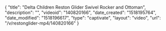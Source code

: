 {
    "title": "Delta Children Reston Glider Swivel Rocker and Ottoman",
    "description": "",
    "videoid": "140820166",
    "date_created": "1518195764",
    "date_modified": "1518196617",
    "type": "captivate",
    "layout": "video",
    "url": "\/v\/restonglider-mp4\/140820166"
}